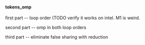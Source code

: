 
#### tokens_omp

first part -- loop order (TODO verify it works on intel.  M1 is weird.

second part -- omp in both loop orders

third part -- eliminate false sharing with reduction
